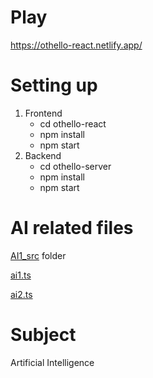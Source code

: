 # Play
https://othello-react.netlify.app/

# Setting up
1. Frontend
   - cd othello-react
   - npm install
   - npm start
2. Backend
   - cd othello-server
   - npm install
   - npm start

# AI related files
[AI1_src](https://github.com/phetdekde/othello/tree/main/othello-react/src/components/game/AI1_src) folder

[ai1.ts](https://github.com/phetdekde/othello/blob/main/othello-react/src/components/game/ai1.ts)

[ai2.ts](https://github.com/phetdekde/othello/blob/main/othello-react/src/components/game/ai2.ts)

# Subject
Artificial Intelligence
